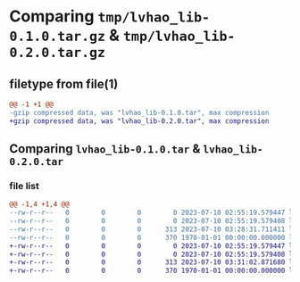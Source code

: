 # Comparing `tmp/lvhao_lib-0.1.0.tar.gz` & `tmp/lvhao_lib-0.2.0.tar.gz`

## filetype from file(1)

```diff
@@ -1 +1 @@
-gzip compressed data, was "lvhao_lib-0.1.0.tar", max compression
+gzip compressed data, was "lvhao_lib-0.2.0.tar", max compression
```

## Comparing `lvhao_lib-0.1.0.tar` & `lvhao_lib-0.2.0.tar`

### file list

```diff
@@ -1,4 +1,4 @@
--rw-r--r--   0        0        0        0 2023-07-10 02:55:19.579447 lvhao_lib-0.1.0/README.md
--rw-r--r--   0        0        0        0 2023-07-10 02:55:19.579408 lvhao_lib-0.1.0/my_lib/__init__.py
--rw-r--r--   0        0        0      313 2023-07-10 03:28:31.711411 lvhao_lib-0.1.0/pyproject.toml
--rw-r--r--   0        0        0      370 1970-01-01 00:00:00.000000 lvhao_lib-0.1.0/PKG-INFO
+-rw-r--r--   0        0        0        0 2023-07-10 02:55:19.579447 lvhao_lib-0.2.0/README.md
+-rw-r--r--   0        0        0        0 2023-07-10 02:55:19.579408 lvhao_lib-0.2.0/my_lib/__init__.py
+-rw-r--r--   0        0        0      313 2023-07-10 03:31:02.871680 lvhao_lib-0.2.0/pyproject.toml
+-rw-r--r--   0        0        0      370 1970-01-01 00:00:00.000000 lvhao_lib-0.2.0/PKG-INFO
```

